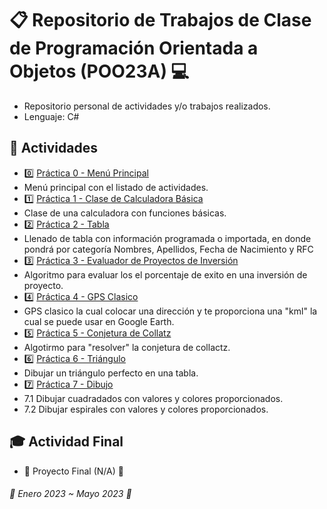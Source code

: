 # :clipboard: Repositorio de Trabajos de Clase de Programación Orientada a Objetos (POO23A) :computer:

- Repositorio personal de actividades y/o trabajos realizados.
- Lenguaje: C#

## :pushpin: Actividades

- :zero: [Práctica 0 - Menú Principal](https://github.com/SrTuns/POO23A/blob/master/POO23A_MA/DlgPrincipal.cs)
- Menú principal con el listado de actividades.
- :one: [Práctica 1 - Clase de Calculadora Básica](https://github.com/SrTuns/POO23A/blob/master/POO23A_MA/CCalculadoraBasica.cs)
- Clase de una calculadora con funciones básicas.
- :two: [Práctica 2 - Tabla](https://github.com/SrTuns/PE22B/blob/master/DlgPractica2.cs)
- Llenado de tabla con información programada o importada, en donde pondrá por categoría Nombres, Apellidos, Fecha de Nacimiento y RFC
- :three: [Práctica 3 - Evaluador de Proyectos de Inversión](https://github.com/SrTuns/PE22B/blob/master/DlgPractica3.cs)
- Algoritmo para evaluar los el porcentaje de exito en una inversión de proyecto.
- :four: [Práctica 4 - GPS Clasico](https://github.com/SrTuns/PE22B/blob/master/DlgPractica4.cs)
- GPS clasico la cual colocar una dirección y te proporciona una "kml" la cual se puede usar en Google Earth.
- :five: [Práctica 5 - Conjetura de Collatz](https://github.com/SrTuns/PE22B/blob/master/DlgPractica5.cs)
- Algotirmo para "resolver" la conjetura de collactz.
- :six: [Práctica 6 - Triángulo](https://github.com/SrTuns/PE22B/blob/master/DlgPractica6.cs)
- Dibujar un triángulo perfecto en una tabla.
- :seven: [Práctica 7 - Dibujo](https://github.com/SrTuns/PE22B/blob/master/DlgPractica7.cs)
- 7.1 Dibujar cuadradados con valores y colores proporcionados.
- 7.2 Dibujar espirales con valores y colores proporcionados.


## :mortar_board: Actividad Final

- :beginner: Proyecto Final (N/A) :beginner:


###### :cookie: Enero 2023 ~ Mayo 2023 :cookie:
